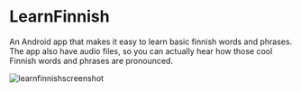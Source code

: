 # LearnFinnish
An Android app that makes it easy to learn basic finnish words and phrases. The app also have audio files, so you can actually hear how those cool Finnish words and phrases are pronounced.

![learnfinnishscreenshot](https://user-images.githubusercontent.com/28114032/27255986-31bce6fa-53b2-11e7-9787-0f4e27010759.png)

